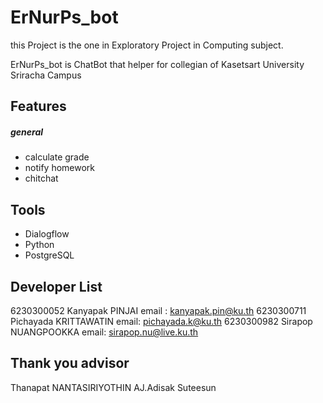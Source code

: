 # ErNurPs_bot
 this Project is the one in Exploratory Project in Computing subject.
 
 ErNurPs_bot is ChatBot that helper for collegian of Kasetsart University Sriracha Campus  
## Features
##### general
  - calculate grade
  - notify homework
  - chitchat
  
 ## Tools
  - Dialogflow
  - Python
  - PostgreSQL
  
  ## Developer List
  6230300052 Kanyapak PINJAI email : kanyapak.pin@ku.th
  6230300711 Pichayada KRITTAWATIN email: pichayada.k@ku.th
  6230300982 Sirapop NUANGPOOKKA email: sirapop.nu@live.ku.th
  
 ## Thank you advisor
 Thanapat NANTASIRIYOTHIN
 AJ.Adisak Suteesun




